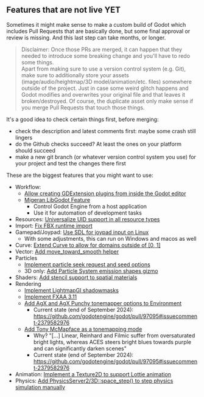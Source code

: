 ## Features that are not live YET

Sometimes it might make sense to make a custom build of Godot which includes Pull Requests that are basically done, but some final approval or review is missing. And this last step can take months, or longer.

> Disclaimer: Once those PRs are merged, it can happen that they needed to introduce some breaking change and you'll have to redo some things.  
> Apart from making sure to use a version control system (e.g. Git), make sure to additionally store your assets (image/audio/heightmap/3D model/animation/etc. files) somewhere outside of the project. Just in case some weird glitch happens and Godot modifies and overwrites your original file and that leaves it broken/destroyed. Of course, the duplicate asset only make sense if you merge Pull Requests that touch those things.  

It's a good idea to check certain things first, before merging:
* check the description and latest comments first: maybe some crash still lingers
* do the Github checks succeed? At least the ones on your platform should succeed
* make a new git branch (or whatever version control system you use) for your project and test the changes there first


These are the biggest features that you might want to use:
* Workflow:
  * [Allow creating GDExtension plugins from inside the Godot editor](https://github.com/godotengine/godot/pull/90979)
  * [Migeran LibGodot Feature](https://github.com/godotengine/godot/pull/90510)
    * Control Godot Engine from a host application
    * Use it for automation of development tasks
* Resources: [Universalize UID support in all resource types](https://github.com/godotengine/godot/pull/97352)
* Import: [Fix FBX runtime import](https://github.com/godotengine/godot/pull/96059)
* Gamepad/Joypad: [Use SDL for joypad input on Linux](https://github.com/godotengine/godot/pull/87925)
  * With some adjustments, this can run on Windows and macos as well
* Curve: [Extend Curve to allow for domains outside of [0, 1]](https://github.com/godotengine/godot/pull/67857)
* Vector: [Add move_toward_smooth helper](https://github.com/godotengine/godot/pull/92236)
* Particles
  * [Implement particle seek request and seed options](https://github.com/godotengine/godot/pull/92089)
  * 3D only: [Add Particle System emission shapes gizmo](https://github.com/godotengine/godot/pull/86902)
* Shaders: [Add stencil support to spatial materials](https://github.com/godotengine/godot/pull/80710)
* Rendering
  * [Implement LightmapGI shadowmasks](https://github.com/godotengine/godot/pull/85653)
  * [Implement FXAA 3.11](https://github.com/godotengine/godot/pull/89582)
  * [Add AgX and AgX Punchy tonemapper options to Environment](https://github.com/godotengine/godot/pull/87260)
    * Current state (end of September 2024): https://github.com/godotengine/godot/pull/97095#issuecomment-2379582976
  * [Add Tony McMapface as a tonemapping mode](https://github.com/godotengine/godot/pull/97095)
    * Why? "[…] Linear, Reinhard and Filmic suffer from oversaturated bright lights, whereas ACES steers bright blues towards purple and can significantly darken scenes"
    * Current state (end of September 2024): https://github.com/godotengine/godot/pull/97095#issuecomment-2379582976
* Animation: [Implement a Texture2D to support Lottie animation](https://github.com/godotengine/godot/pull/91580)
* Physics: [Add PhysicsServer2/3D::space_step() to step physics simulation manually](https://github.com/godotengine/godot/pull/76462)
